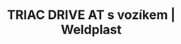---
Link: "file:/Users/vinayakpatel/Downloads/www.weldplast.cz/triac-drive-at-s-vozikem"
product_name: "TRIAC DRIVE AT s vozíkem230 V / 1700 W, vnitřní tryska 30 mm, bez gripu"
product_id: "Obj. číslo:117.332"
title: "TRIAC DRIVE AT s vozíkem | Weldplast"
product_desc: "Leister TRIAC DRIVE je poloautomatický přístroj, který se skládá z ruční svářečky Leister TRIAC AT a pohonné jednotky DRIVE. Umožňuje tak svařovat různé typy materiálů a svařování je přitom rychlejší a kvalitnější ve srovnání s ručním přístrojem. Lze ho používat v horizon­tálních, vertikálních i diagonálních polohách – viz příklady použití ke stažení.Přeplátování PVCP, ECB, EPDM, CSPE a TPO střešních membránRychlejší a výkonnější než ruční svařováníMalý a kompaktníPlynule regulovatelná rychlostVhodný i pro svařování na malých a těžko přístupných plocháchRůzné šířky svaru"
product_specs: "Značka konformity, Třída ochrany II, NapětíV~230, PříkonW1700, FrekvenceHz50 / 60, Max. teplota°C40 - 650, Rychlostm/min0,5 - 3, Úroveň hlučnosti LpAdB65, Rozměry (D x Š x V)mm300 x 230 x 380, Šířka svarumm30"
product_downloads: "SVAŘOVACÍ AUTOMATY - porovnání, výhody																								stáhnout																								, KATALOG PLOCHÉ STŘECHY																								stáhnout																								, TRIAC DRIVE - produktový list																								stáhnout																								, TRIAC DRIVE - manuál																								stáhnout																								, TRIAC DRIVE - příklady použití																								stáhnout																								"
href: "https://www.weldplast.cz/files/svarovaci-automaty-vyhody.pdf, https://www.weldplast.cz/files/svarovaci-automaty-vyhody.pdf, https://www.weldplast.cz/files/katalog-ploche-strechy-2018-05-el.pdf, https://www.weldplast.cz/files/katalog-ploche-strechy-2018-05-el.pdf, https://www.weldplast.cz/files/triac-drive-at-prod-list-cz.pdf, https://www.weldplast.cz/files/triac-drive-at-prod-list-cz.pdf, https://www.weldplast.cz/files/triac-drive-manual-cz.pdf, https://www.weldplast.cz/files/triac-drive-manual-cz.pdf, https://www.weldplast.cz/files/triac-drive-pouziti.pdf, https://www.weldplast.cz/files/triac-drive-pouziti.pdf"
accessories: "Tryska rychlosvařovací (ø 8 mm)profil drátu ø 5 mm, zúžená, vyhnutáAdaptér (ø 31,5 mm)na M14, pro šroubovací tryskyTryska reflektorová děrovaná (ø 8 mm)10 x 12 mm, 90° zahnutáTryska reflektorová děrovaná (ø 31,5 mm)60 x 80 mm, přímá, bez svorek, s bočními plíškyTryska tubulární (ø 31,5 mm)ø 18 mm, 70 mm, přímáZrcadlo svařovací (ø 31,5 mm)135 mm, potažené PTFETryska reflektorová děrovaná (ø 31,5 mm)50 x 35 mm, 75° zahnutáTryska reflektorová lžicová (ø 31,5 mm)27 x 35 mm, 90° zahnutáTryska tubulární (ø 21,3 mm)ø 10 mm, 45 mm, přímáTryska rychlosvařovací (ø 8 mm)pro pásku 12 x 4,5 mmTryska rychlosvařovací (ø 8 mm)pro pásku 8 x 2 mmTryska tubulární (ø 31,5 mm)ø 10 mm, 44 mm, přímáTryska stehovací (ø 8 mm)Tryska rychlosvařovací (ø 8 mm)profil drátu Δ 7 mmTryska rychlosvařovací (ø 8 mm)profil drátu Δ 5,7 mmTryska rychlosvařovací (ø 8 mm)profil drátu ø 5 mmTryska rychlosvařovací (ø 8 mm)profil drátu ø 4 mmTryska rychlosvařovací (ø 8 mm)profil drátu ø 3 mmTryska základní (ø 31,5 mm)ø 5 mm, 150 mm, -15°vyhnutáTryska reflektorová děrovaná (ø 8 mm)ø 13 mm, 75° zahnutáTryska reflektorová pájecí (ø 31,5 mm)13 x 5 x 10 mm,Tryska základní (ø 31,5 mm)ø 5 mm, 30 x 60 mm, 90° zahnutáTryska základní (ø 31,5 mm)ø 5 mm, 100 mm, přímáTryska tubulární (ø 31,5 mm)ø 14 mm, 25 x 50 mm, 90° zahnutáTryska rychlosvařovací (ø 8 mm)profil drátu ø 5 mm, zúženáTryska rychlosvařovací (ø 8 mm)profil drátu ø 3 mm, zúženáTryska rychlosvařovací (ø 8 mm)profil drátu ø 3 mm, zúženáTryska základní (ø 31,5 mm)ø 5 mm, 200 mm, přímáTryska základní násuvná (ø 31,5 mm)ø 5 mm, 37 mm, 15° vyhnutá, TRIAC DRIVE AT s vozíkem na parapety230 V / 1700 W, vnitřní tryska 30 mm, bez gripuTRIAC DRIVE AT230 V / 1700 W, vnitřní tryska 30 mm, bez gripu"
similar_products: "TRIAC DRIVE AT s vozíkem na parapety230 V / 1700 W, vnitřní tryska 30 mm, bez gripuTRIAC DRIVE AT230 V / 1700 W, vnitřní tryska 30 mm, bez gripu"
---